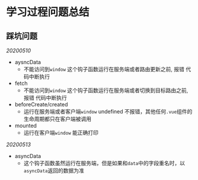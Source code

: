 # 学习过程问题总结

## 踩坑问题

*20200510*

- aysncData
  - 不能访问到`window` 这个钩子函数运行在服务端或者路由更新之前, 报错 代码中断执行
- fetch
  - 不能访问到`window` 这个钩子函数运行在服务端或者切换到目标路由之前, 报错 代码中断执行
- beforeCreate/created
  - 运行在服务端或者客户端`window` undefined 不报错，其他任何`.vue`组件的生命周期都只在客户端被调用
- mounted
  - 运行在客户端`window` 能正确打印

*20200513*

- asyncData
  - 这个钩子函数虽然运行在服务端，但是如果和`data`中的字段重名时，以`asyncData`返回的数据为准
